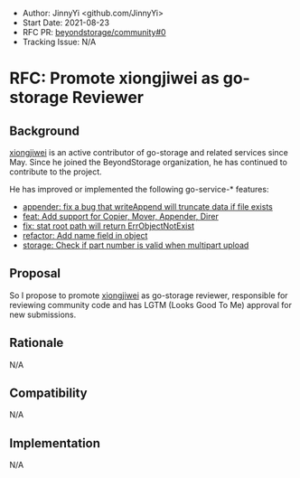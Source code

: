 - Author: JinnyYi <github.com/JinnyYi>
- Start Date: 2021-08-23
- RFC PR: [beyondstorage/community#0](https://github.com/beyondstorage/community/issues/0)
- Tracking Issue: N/A

# RFC: Promote xiongjiwei as go-storage Reviewer

## Background

[xiongjiwei] is an active contributor of go-storage and related services since May. Since he joined the BeyondStorage organization, he has continued to contribute to the project.

He has improved or implemented the following go-service-* features:

- [appender: fix a bug that writeAppend will truncate data if file exists](https://github.com/beyondstorage/go-service-fs/pull/60)
- [feat: Add support for Copier, Mover, Appender, Direr](https://github.com/beyondstorage/go-service-memory/pull/14)
- [fix: stat root path will return ErrObjectNotExist](https://github.com/beyondstorage/go-service-memory/pull/17)
- [refactor: Add name field in object](https://github.com/beyondstorage/go-service-memory/pull/19)
- [storage: Check if part number is valid when multipart upload](https://github.com/beyondstorage/go-service-qingstor/pull/48)

## Proposal

So I propose to promote [xiongjiwei] as go-storage reviewer, responsible for reviewing community code and has LGTM (Looks Good To Me) approval for new submissions.

## Rationale

N/A

## Compatibility

N/A

## Implementation

N/A

[xiongjiwei]: https://github.com/xiongjiwei
